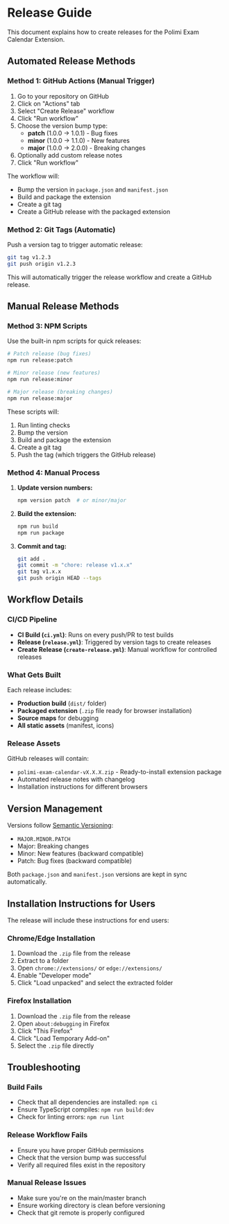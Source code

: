 # Release Guide

This document explains how to create releases for the Polimi Exam Calendar Extension.

## Automated Release Methods

### Method 1: GitHub Actions (Manual Trigger)

1. Go to your repository on GitHub
2. Click on "Actions" tab
3. Select "Create Release" workflow
4. Click "Run workflow"
5. Choose the version bump type:
   - **patch** (1.0.0 → 1.0.1) - Bug fixes
   - **minor** (1.0.0 → 1.1.0) - New features
   - **major** (1.0.0 → 2.0.0) - Breaking changes
6. Optionally add custom release notes
7. Click "Run workflow"

The workflow will:
- Bump the version in `package.json` and `manifest.json`
- Build and package the extension
- Create a git tag
- Create a GitHub release with the packaged extension

### Method 2: Git Tags (Automatic)

Push a version tag to trigger automatic release:

```bash
git tag v1.2.3
git push origin v1.2.3
```

This will automatically trigger the release workflow and create a GitHub release.

## Manual Release Methods

### Method 3: NPM Scripts

Use the built-in npm scripts for quick releases:

```bash
# Patch release (bug fixes)
npm run release:patch

# Minor release (new features)
npm run release:minor

# Major release (breaking changes)
npm run release:major
```

These scripts will:
1. Run linting checks
2. Bump the version
3. Build and package the extension
4. Create a git tag
5. Push the tag (which triggers the GitHub release)

### Method 4: Manual Process

1. **Update version numbers:**
   ```bash
   npm version patch  # or minor/major
   ```

2. **Build the extension:**
   ```bash
   npm run build
   npm run package
   ```

3. **Commit and tag:**
   ```bash
   git add .
   git commit -m "chore: release v1.x.x"
   git tag v1.x.x
   git push origin HEAD --tags
   ```

## Workflow Details

### CI/CD Pipeline

- **CI Build (`ci.yml`)**: Runs on every push/PR to test builds
- **Release (`release.yml`)**: Triggered by version tags to create releases
- **Create Release (`create-release.yml`)**: Manual workflow for controlled releases

### What Gets Built

Each release includes:
- **Production build** (`dist/` folder)
- **Packaged extension** (`.zip` file ready for browser installation)
- **Source maps** for debugging
- **All static assets** (manifest, icons)

### Release Assets

GitHub releases will contain:
- `polimi-exam-calendar-vX.X.X.zip` - Ready-to-install extension package
- Automated release notes with changelog
- Installation instructions for different browsers

## Version Management

Versions follow [Semantic Versioning](https://semver.org/):
- `MAJOR.MINOR.PATCH`
- Major: Breaking changes
- Minor: New features (backward compatible)
- Patch: Bug fixes (backward compatible)

Both `package.json` and `manifest.json` versions are kept in sync automatically.

## Installation Instructions for Users

The release will include these instructions for end users:

### Chrome/Edge Installation
1. Download the `.zip` file from the release
2. Extract to a folder
3. Open `chrome://extensions/` or `edge://extensions/`
4. Enable "Developer mode"
5. Click "Load unpacked" and select the extracted folder

### Firefox Installation
1. Download the `.zip` file from the release
2. Open `about:debugging` in Firefox
3. Click "This Firefox"
4. Click "Load Temporary Add-on"
5. Select the `.zip` file directly

## Troubleshooting

### Build Fails
- Check that all dependencies are installed: `npm ci`
- Ensure TypeScript compiles: `npm run build:dev`
- Check for linting errors: `npm run lint`

### Release Workflow Fails
- Ensure you have proper GitHub permissions
- Check that the version bump was successful
- Verify all required files exist in the repository

### Manual Release Issues
- Make sure you're on the main/master branch
- Ensure working directory is clean before versioning
- Check that git remote is properly configured
